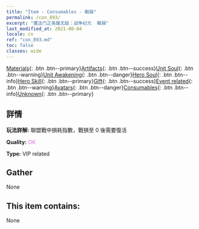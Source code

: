 ```yaml
---
title: "Item - Consumables - 戰損"
permalink: /con_893/
excerpt: "魔法门之英雄无敌：战争纪元  戰損"
last_modified_at: 2021-08-04
locale: cn
ref: "con_893.md"
toc: false
classes: wide
---
```

 [Materials](/ItemsCN/){: .btn .btn--primary}[Artifacts](/ItemsCN/Artifacts/){: .btn .btn--success}[Unit Soul](/ItemsCN/UnitSoul/){: .btn .btn--warning}[Unit Awakening](/ItemsCN/UnitAwakening/){: .btn .btn--danger}[Hero Soul](/ItemsCN/HeroSoul/){: .btn .btn--info}[Hero Skill](/ItemsCN/HeroSkill/){: .btn .btn--primary}[Gift](/ItemsCN/Gift/){: .btn .btn--success}[Event related](/ItemsCN/Events/){: .btn .btn--warning}[Avatars](/ItemsCN/Avatars/){: .btn .btn--danger}[Consumables](/ItemsCN/Consumables/){: .btn .btn--info}[Unknown](/ItemsCN/Unknown/){: .btn .btn--primary}

## 詳情
 **玩法詳解:** 聯盟戰中損耗指數，戰損至 0 後需要復活

 **Quality:** <span style="color: #DA70D6">OK</span>

 **Type:** VIP related

## Gather

  None

## This item contains:

  None

